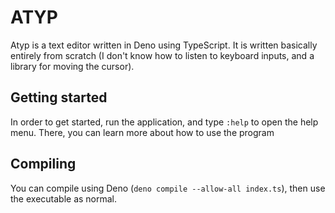 # ATYP

Atyp is a text editor written in Deno using TypeScript. It is written basically entirely from scratch
(I don't know how to listen to keyboard inputs, and a library for moving the cursor).

## Getting started

In order to get started, run the application, and type `:help` to open the help menu. There, you can learn more
about how to use the program

## Compiling

You can compile using Deno (`deno compile --allow-all index.ts`), then use the executable as normal.
